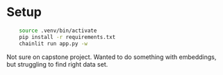 # Setup

```sh
    source .venv/bin/activate
    pip install -r requirements.txt
    chainlit run app.py -w
```

Not sure on capstone project. Wanted to do something with embeddings, but struggling to find right data set.
